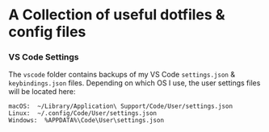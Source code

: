 # A Collection of useful dotfiles & config files

### VS Code Settings
The `vscode` folder contains backups of my VS Code `settings.json` & `keybindings.json` files.  Depending on which OS I use, the user settings files will be located here:
```
macOS:  ~/Library/Application\ Support/Code/User/settings.json
Linux:  ~/.config/Code/User/settings.json
Windows:  %APPDATA%\Code\User\settings.json
```